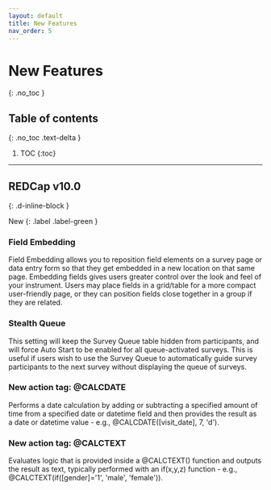 ```yaml
---
layout: default
title: New Features
nav_order: 5
---
```


# New Features
{: .no_toc }

## Table of contents
{: .no_toc .text-delta }

1. TOC
{:toc}

---

## REDCap v10.0
{: .d-inline-block }

New
{: .label .label-green }

### Field Embedding

Field Embedding allows you to reposition field elements on a survey page or data entry form so that they get embedded in a new location on that same page. Embedding fields gives users greater control over the look and feel of your instrument. Users may place fields in a grid/table for a more compact user-friendly page, or they can position fields close together in a group if they are related.

### Stealth Queue

This setting will keep the Survey Queue table hidden from participants, and will force Auto Start to be enabled for all queue-activated surveys. This is useful if users wish to use the Survey Queue to automatically guide survey participants to the next survey without displaying the queue of surveys.

### New action tag: @CALCDATE

Performs a date calculation by adding or subtracting a specified amount of time from a specified date or datetime field and then provides the result as a date or datetime value - e.g., @CALCDATE([visit_date], 7, 'd').

### New action tag: @CALCTEXT

Evaluates logic that is provided inside a @CALCTEXT() function and outputs the result as text, typically performed with an if(x,y,z) function - e.g., @CALCTEXT(if([gender]='1', 'male', 'female')).
